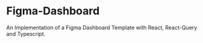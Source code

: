 # Figma-Dashboard
An Implementation of a Figma Dashboard Template with React, React-Query and Typescript.
